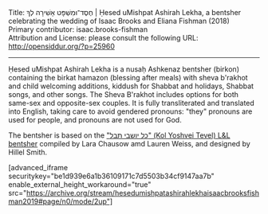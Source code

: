 <html>
<head></head>
<body>
Title: חֶסֶד־וּמִשְׁפָּט אָשִׁירָה לְךָ | Ḥesed uMishpat Ashirah Lekha, a bentsher celebrating the wedding of Isaac Brooks and Eliana Fishman (2018)<br />
Primary contributor: isaac.brooks-fishman<br />
Attribution and License: please consult the following URL: <a href="http://opensiddur.org/?p=25960">http://opensiddur.org/?p=25960</a>
<p />
<hr />

Ḥesed uMishpat Ashirah Lekha is a nusaḥ Ashkenaz bentsher (birkon) containing the birkat hamazon (blessing after meals) with sheva b'rakhot and child welcoming additions, kiddush for Shabbat and holidays, Shabbat songs, and other songs. The Sheva B'rakhot includes options for both same-sex and opposite-sex couples. It is fully transliterated and translated into English, taking care to avoid gendered pronouns: "they" pronouns are used for people, and pronouns are not used for God.

The bentsher is based on the <a href="https://opensiddur.org/compilations/birkonim/kol-yoshvei-tevel-the-l-and-l-wedding-bentcher-by-lara-chausow-and-lauren-weiss/">"כל יושבי תבל" (Kol Yoshvei Tevel) L&amp;L bentsher</a> compiled by Lara Chausow amd Lauren Weiss, and designed by Hillel Smith.

[advanced_iframe securitykey="be1d939e6a1b36109171c7d5503b34cf9147aa7b" enable_external_height_workaround="true" src="https://archive.org/stream/hesedumishpatashirahlekhaisaacbrooksfishman2019#page/n0/mode/2up"]
</body>
</html>